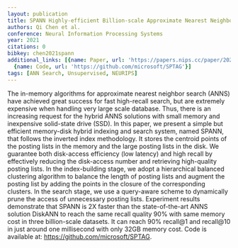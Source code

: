 ```yaml
---
layout: publication
title: SPANN Highly-efficient Billion-scale Approximate Nearest Neighborhood Search
authors: Qi Chen et al.
conference: Neural Information Processing Systems
year: 2021
citations: 0
bibkey: chen2021spann
additional_links: [{name: Paper, url: 'https://papers.nips.cc/paper/2021/hash/299dc35e747eb77177d9cea10a802da2-Abstract.html'},
  {name: Code, url: 'https://github.com/microsoft/SPTAG'}]
tags: [ANN Search, Unsupervised, NEURIPS]
---
```

The in-memory algorithms for approximate nearest neighbor search (ANNS) have achieved great success for fast high-recall search, but are extremely expensive when handling very large scale database. Thus, there is an increasing request for the hybrid ANNS solutions with small memory and inexpensive solid-state drive (SSD). In this paper, we present a simple but efficient memory-disk hybrid indexing and search system, named SPANN, that follows the inverted index methodology. It stores the centroid points of the posting lists in the memory and the large posting lists in the disk. We guarantee both disk-access efficiency (low  latency) and high recall by effectively reducing the disk-access number and retrieving high-quality posting lists. In the index-building stage, we adopt a hierarchical balanced clustering algorithm to balance the length of posting lists and augment the posting list by adding the points in the closure of the corresponding clusters. In the search stage, we use a query-aware scheme to dynamically prune the access of unnecessary posting lists.  Experiment results demonstrate that SPANN is 2X faster than the state-of-the-art ANNS solution DiskANN to reach the same recall quality 90% with same memory cost in three billion-scale datasets. It can reach 90% recall@1 and recall@10 in just around one millisecond with only 32GB memory cost.  Code is available at: https://github.com/microsoft/SPTAG.